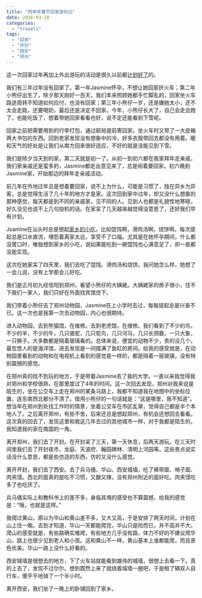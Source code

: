 ```yaml
---
title: "丙申年春节回家游玩记"
date: 2016-03-28
categories: 
  - "travels"
tags: 
  - "回家"
  - "开封"
  - "西安"
  - "郑州"
---
```


这一次回家过年再加上外出游玩的活动是很久以前都[计划好了](http://www.jfsay.com/archives/920.html)的。

我们有三年过年没有回家了。第一年Jasmine怀孕，不想让她回家挤火车；第二年小熊仔出生了，除夕那天刚好一百天，我们本来照顾她都手忙脚乱的，回家坐火车路途周转不知道如何应付，也没有回家；第三年小熊仔一岁，还是嫌她太小，还不太会走路，还要喝奶，最后还是决定不回家。今年，小熊仔长大了，自己会走会跑了，也能吃饭了，想着带她回家看看也好，说不定还能看到下雪呢。

回家之前把需要用到的行李打包，通过邮局提前寄回家。坐火车时又带了一大皮箱两大书包的东西。回到老家发现没有想象中的冷，好多衣服带回去都没有用着。暖和天气的好处是让我们从南方回来很好适应，不好的就是没能见到下雪。

我们是除夕当天到的家，第二天就是初一了。从初一到初六都在我家拜年走亲戚，我们家亲戚还是蛮多的，Jasmine都走出意见来了，总是闹着要回家。初六晚到Jasmine家，开始那边的拜年走亲戚活动。

前几年在外地过年总是想着要回家，说不上为什么，可能是习惯了，独在异乡为异客，总是觉得生活了几十年的地方才是家。这次回到家中过年，却又没什么想象的那种感觉，每天都是到不同的亲戚家，见不同的人。见到人也都是礼貌性地寒暄，好久没见也说不上几句投机的话。在家呆了几天越来越觉得没意思了，还好我们早有计划。

Jsamine在汕头时总是想起[家乡的小吃](http://www.jfsay.com/archives/933.html)，比如馄饨啊，滑肉汤啊，烧饼啊。每次提起总是口水直流，埋怨着离家太远，享受不了口福。尤其是在她怀孕期间，什么都没胃口时，唯独想到家乡的小吃，说如果能吃到一碗馄饨也心满意足了，却一直都没能实现。

这次在她家呆了四天里，我们去吃了馄饨、滑肉汤和烧饼。我问她怎么样，她想了一会儿说，没有上学那会儿好吃。

我们是正月初九经信阳到郑州，看望小熊仔的大姨姥。大姨姥家的房子很小，住不下我们一家人，我们只好在外面找宾馆住下。

我们带着小熊仔去了郑州动物园，Jasmine在上小学时去过，每每提起总是兴奋不已。这一次也是我第一次去动物园，内心也很期待。

进入动物园，去到熊猫馆，在维修。去到老虎馆，在维修。我们看到了不少的鸟，不少的羊，不少的牛，几只骆驼，几只鸵鸟，几只河马，几只长颈鹿，一只大象，一只狮子。大多数都是隔着玻璃看的。总体来说，便宜的动物不少，贵的没几个。最忽悠人的是海洋馆，进去发现是一间摆满了鱼缸的房间。给我的感受就是，在动物园里看到的动物和在电视机上看到的感觉是一样的，都是隔着一层玻璃，没有特别震撼的感觉。

在郑州真的找不到玩的地方，于是带着Jasmine去了我的大学。一直以来我觉得我对郑州和学校很熟，在那里度过了4年的时间。这一次回去发现，郑州对我来说是陌生的，坐在公交车上走在郑州的某条马路上，我都不知道我在地图中的坐标位置，连东南西北都分不清了。借用小熊仔的一句话就是：“这是哪里，我不知道”。想当年在郑州到处找工作时的情景，坐着公交车在市区乱窜，觉得自己都是半个本地人了。之后离开郑州，有些不舍，后来还总是想起郑州，有机会还想回去看看。这次真的回去了，发现这里和我这几年去过的其他城市一样，对于我都是陌生的，我知道我的家在南国的一角。

离开郑州，我们去了开封。在开封呆了三天，第一天休息，后两天游玩。在三天时间里我们去了开封夜市、龙庭、天波府、翰园碑林、清明上河园等。这些景点说实话没什么意思，都是些仿造的东西，仿的又没什么感觉。

离开开封，我们去了西安。去了兵马俑、华山、西安城墙，吃了裤带面、哨子面、肉夹馍。西北的面真的是吃不习惯，又酸又辣，没有郑州附近的面好吃。肉夹馍吃多了也吃厌了。

兵马俑实际上和教科书上的差不多，身临其境的感受也不算震撼，给我的感觉是：“哦，也就是这样。”

我爬过黄山，原以为华山和黄山差不多，又大又高，于是安排了两天时间，计划在山上住一晚。去到才知道，华山一天都能爬完，华山只是险而已，并不高并不大。爬山的感受就是，有些路确实难爬，有些地方几乎没有路，体力不好的不建议爬华山，路上也很少见到老人和小孩。这和黄山不一样，黄山基本上谁都能爬，而且景色优美。华山一路上没什么好看的。

西安城墙是很想去的地方，下了火车站就能看到雄伟的城墙，很想上去看一下。真的上去了，发现不过尔尔。想到既然上来了就绕着城墙一圈吧，于是租了辆双人自行车，傻乎乎地骑了一个半小时。

离开西安，我们坐了一晚上的卧铺回到了家乡。
